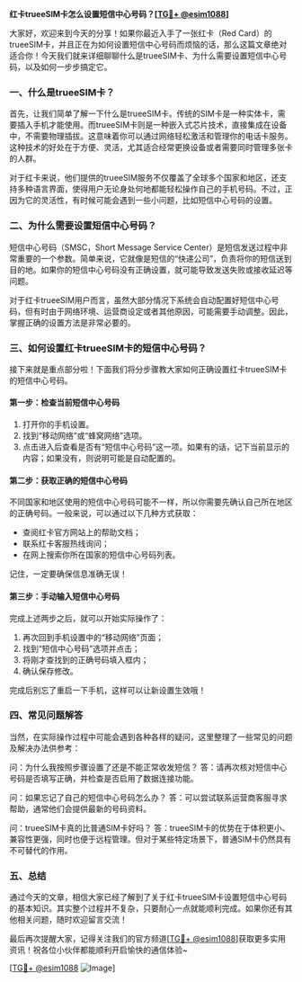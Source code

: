 **红卡trueeSIM卡怎么设置短信中心号码？[[TG💪+ @esim1088](https://t.me/s/esim1088)]**

大家好，欢迎来到今天的分享！如果你最近入手了一张红卡（Red Card）的trueeSIM卡，并且正在为如何设置短信中心号码而烦恼的话，那么这篇文章绝对适合你！今天我们就来详细聊聊什么是trueeSIM卡、为什么需要设置短信中心号码，以及如何一步步搞定它。

### 一、什么是trueeSIM卡？

首先，让我们简单了解一下什么是trueeSIM卡。传统的SIM卡是一种实体卡，需要插入手机才能使用。而trueeSIM卡则是一种嵌入式芯片技术，直接集成在设备中，不需要物理插拔。这意味着你可以通过网络轻松激活和管理你的电话卡服务。这种技术的好处在于方便、灵活，尤其适合经常更换设备或者需要同时管理多张卡的人群。

对于红卡来说，他们提供的trueeSIM服务不仅覆盖了全球多个国家和地区，还支持多种语言界面，使得用户无论身处何地都能轻松操作自己的手机号码。不过，正因为它的灵活性，有时候可能会遇到一些小问题，比如短信中心号码的设置。

### 二、为什么需要设置短信中心号码？

短信中心号码（SMSC，Short Message Service Center）是短信发送过程中非常重要的一个参数。简单来说，它就像是短信的“快递公司”，负责将你的短信送到目的地。如果你的短信中心号码没有正确设置，就可能导致发送失败或接收延迟等问题。

对于红卡trueeSIM用户而言，虽然大部分情况下系统会自动配置好短信中心号码，但有时由于网络环境、运营商设定或者其他原因，可能需要手动调整。因此，掌握正确的设置方法是非常必要的。

### 三、如何设置红卡trueeSIM卡的短信中心号码？

接下来就是重点部分啦！下面我们将分步骤教大家如何正确设置红卡trueeSIM卡的短信中心号码。

#### 第一步：检查当前短信中心号码

1. 打开你的手机设置。
2. 找到“移动网络”或“蜂窝网络”选项。
3. 点击进入后查看是否有“短信中心号码”这一项。如果有的话，记下当前显示的内容；如果没有，则说明可能是自动配置的。

#### 第二步：获取正确的短信中心号码

不同国家和地区使用的短信中心号码可能不一样，所以你需要先确认自己所在地区的正确号码。一般来说，可以通过以下几种方式获取：

- 查阅红卡官方网站上的帮助文档；
- 联系红卡客服热线询问；
- 在网上搜索你所在国家的短信中心号码列表。

记住，一定要确保信息准确无误！

#### 第三步：手动输入短信中心号码

完成上述两步之后，就可以开始实际操作了：

1. 再次回到手机设置中的“移动网络”页面；
2. 找到“短信中心号码”选项并点击；
3. 将刚才查找到的正确号码填入框内；
4. 确认保存修改。

完成后别忘了重启一下手机，这样可以让新设置生效哦！

### 四、常见问题解答

当然，在实际操作过程中可能会遇到各种各样的疑问，这里整理了一些常见的问题及解决办法供参考：

问：为什么我按照步骤设置了还是不能正常收发短信？
答：请再次核对短信中心号码是否填写正确，并检查是否启用了数据连接功能。

问：如果忘记了自己的短信中心号码怎么办？
答：可以尝试联系运营商客服寻求帮助，通常他们会提供最新的号码资料。

问：trueeSIM卡真的比普通SIM卡好吗？
答：trueeSIM卡的优势在于体积更小、兼容性更强，同时也便于远程管理。但对于某些特定场景下，普通SIM卡仍然具有不可替代的作用。

### 五、总结

通过今天的文章，相信大家已经了解到了关于红卡trueeSIM卡设置短信中心号码的基本知识。其实整个过程并不复杂，只要耐心一点就能顺利完成。如果你还有其他相关问题，随时欢迎留言交流！

最后再次提醒大家，记得关注我们的官方频道[[TG💪+ @esim1088](https://t.me/s/esim1088)]获取更多实用资讯！祝各位小伙伴都能顺利开启愉快的通信体验~ 

[[TG💪+ @esim1088](https://t.me/s/esim1088) ![Image](https://i.postimg.cc/4NQfJmqS/Snipaste-2025-05-13-00-14-12.png)]